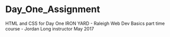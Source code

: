# Day_One_Assignment
HTML and CSS for Day One
IRON YARD - Raleigh
Web Dev Basics part time course - Jordan Long instructor
May 2017
